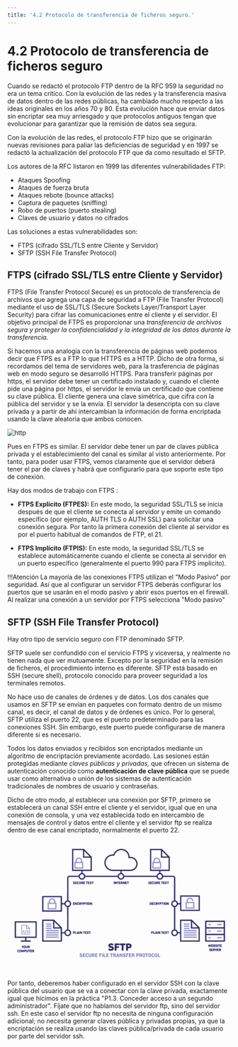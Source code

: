 ```yaml
---
title: '4.2 Protocolo de transferencia de ficheros seguro.'
---
```


# 4.2 Protocolo de transferencia de ficheros seguro 

Cuando se redactó el protocolo FTP dentro de la RFC 959 la seguridad no era un tema crítico. Con la evolución de las redes y la transferencia masiva de datos dentro de las redes públicas, ha cambiado mucho respecto a las ideas originales en los años 70 y 80. Esta evolución hace que enviar datos sin encriptar sea muy arriesgado y que protocolos antiguos tengan que evolucionar para garantizar que la remisión de datos sea segura.

Con la evolución de las redes, el protocolo FTP hizo que se originarán nuevas revisiones para paliar las deficiencias de seguridad y en 1997 se redactó la actualización del protocolo FTP que da como resultado el SFTP.

Los autores de la RFC listaron en 1999 las diferentes vulnerabilidades FTP:

- Ataques Spoofing
- Ataques de fuerza bruta
- Ataques rebote (bounce attacks)
- Captura de paquetes (sniffing)
- Robo de puertos (puerto stealing)
- Claves de usuario y datos no cifrados

Las soluciones a estas vulnerabilidades son:

- FTPS (cifrado SSL/TLS entre Cliente y Servidor)
- SFTP (SSH File Transfer Protocol)

## FTPS (cifrado SSL/TLS entre Cliente y Servidor)

FTPS (File Transfer Protocol Secure) es un protocolo de transferencia de archivos que agrega una capa de seguridad a FTP (File Transfer Protocol) mediante el uso de SSL/TLS (Secure Sockets Layer/Transport Layer Security) para cifrar las comunicaciones entre el cliente y el servidor. El objetivo principal de FTPS es proporcionar una *transferencia de archivos segura y proteger la confidencialidad y la integridad de los datos durante la transferencia.*

Si hacemos una analogía con la transferencia de páginas web podemos decir que FTPS es a FTP lo que HTTPS es a HTTP. Dicho de otra forma, si recordamos del tema de servidores web, para la trasferencia de páginas web en modo seguro se desarrolló HTTPS. Para transferir páginas por https, el servidor debe tener un certificado instalado y, cuando el cliente pide una página por https, el servidor le envía un certificado que contiene su clave pública. El cliente genera una clave simétrica, que cifra con la pública del servidor y se la envía. El servidor la desencripta con su clave privada y a partir de ahí intercambian la información de forma encriptada usando la clave aleatoria que ambos conocen.

![http](../img/https2.png)

Pues en FTPS es similar. El servidor debe tener un par de claves pública privada y el establecimiento del canal es similar al visto anteriormente. Por tanto, para poder usar FTPS, vemos claramente que el servidor deberá tener el par de claves y habrá que configurarlo para que soporte este tipo de conexión.

Hay dos modos de trabajo con FTPS :

- **FTPS Explícito (FTPES):** En este modo, la seguridad SSL/TLS se inicia después de que el cliente se conecta al servidor y emite un comando específico (por ejemplo, AUTH TLS o AUTH SSL) para solicitar una conexión segura. Por tanto la primera conexión del cliente al servidor es por el puerto habitual de comandos de FTP, el 21.

- **FTPS Implícito (FTPIS):** En este modo, la seguridad SSL/TLS se establece automáticamente cuando el cliente se conecta al servidor en un puerto específico (generalmente el puerto 990 para FTPS implícito).

!!!Atención
    La mayoría de las conexiones FTPS utilizan el "Modo Pasivo" por seguridad. Así que al configurar un servidor FTPS deberás configurar los puertos que se usarán en el modo pasivo y abrir esos puertos en el firewall. Al realizar una conexión a un servidor por FTPS selecciona "Modo pasivo"

## SFTP (SSH File Transfer Protocol)

Hay otro tipo de servicio seguro con FTP denominado SFTP.

SFTP suele ser confundido con el servicio FTPS y viceversa, y realmente no tienen nada que ver mutuamente. Excepto por la seguridad en la remisión de ficheros, el procedimiento interno es diferente. SFTP está basado en SSH (secure shell), protocolo conocido para proveer seguridad a los terminales remotos.

No hace uso de canales de órdenes y de datos. Los dos canales que usamos en SFTP se envían en paquetes con formato dentro de un mismo canal, es decir, el canal de datos y de órdenes es único. 
Por lo general, SFTP utiliza el puerto 22, que es el puerto predeterminado para las conexiones SSH. Sin embargo, este puerto puede configurarse de manera diferente si es necesario.

Todos los datos enviados y recibidos son encriptados mediante un algoritmo de encriptación previamente acordado. Las sesiones están protegidas mediante *claves públicas y privadas,* que ofrecen un sistema de autenticación conocido como **autenticación de clave pública** que se puede usar como alternativa o unión de los sistemas de autenticación tradicionales de nombres de usuario y contraseñas.

Dicho de otro modo, al establecer una conexión por SFTP, primero se establecerá un canal SSH entre el cliente y el servidor, igual que en una conexión de consola, y una vez establecida todo en intercambio de mensajes de control y datos entre el cliente y el servidor ftp se realiza dentro de ese canal encriptado, normalmente el puerto 22.

![sftp](P4_2/P4_2_6.png)

Por tanto, deberemos haber configurado en el servidor SSH con la clave pública del usuario que se va a conectar con la clave privada, exactamente igual que hicimos en la práctica "P1.3. Conceder acceso a un segundo administrador". Fíjate que no hablamos del servidor ftp, sino del servidor ssh. En este caso el servidor ftp no necesita de ninguna configuración adicional; no necesita generar claves pública y privadas propias, ya que la encriptación se realiza usando las claves pública/privada de cada usuario por parte del servidor ssh.



